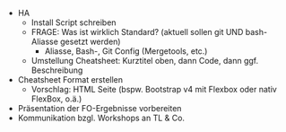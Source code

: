 - HA
  - Install Script schreiben
  - FRAGE: Was ist wirklich Standard? (aktuell sollen git UND bash-Aliasse gesetzt werden)
    - Aliasse, Bash-, Git Config (Mergetools, etc.)
  - Umstellung Cheatsheet: Kurztitel oben, dann Code, dann ggf. Beschreibung
- Cheatsheet Format erstellen
    - Vorschlag: HTML Seite (bspw. Bootstrap v4 mit Flexbox oder nativ FlexBox, o.ä.)
- Präsentation der FO-Ergebnisse vorbereiten
- Kommunikation bzgl. Workshops an TL & Co.
